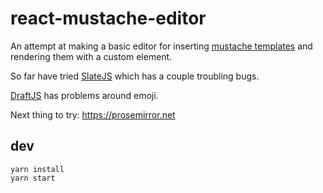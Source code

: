 # react-mustache-editor

An attempt at making a basic editor for inserting [mustache
templates](https://en.wikipedia.org/wiki/Mustache_%28template_system%29) and
rendering them with a custom element.

So far have tried [SlateJS](https://www.slatejs.org/examples/richtext) which
has a couple troubling bugs.

[DraftJS](https://draftjs.org) has problems around emoji.

Next thing to try: <https://prosemirror.net>

## dev

```shell
yarn install
yarn start
```
